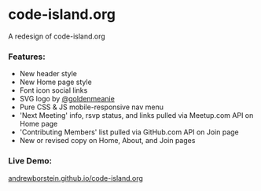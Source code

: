 code-island.org
===================

A redesign of code-island.org

### Features:
- New header style 
- New Home page style 
- Font icon social links
- SVG logo by [@goldenmeanie](https://github.com/goldenmeanie)
- Pure CSS & JS mobile-responsive nav menu
- 'Next Meeting' info, rsvp status, and links pulled via Meetup.com API on Home page
- 'Contributing Members' list pulled via GitHub.com API on Join page
- New or revised copy on Home, About, and Join pages

### Live Demo:
[andrewborstein.github.io/code-island.org](http://andrewborstein.github.io/code-island.org/)
